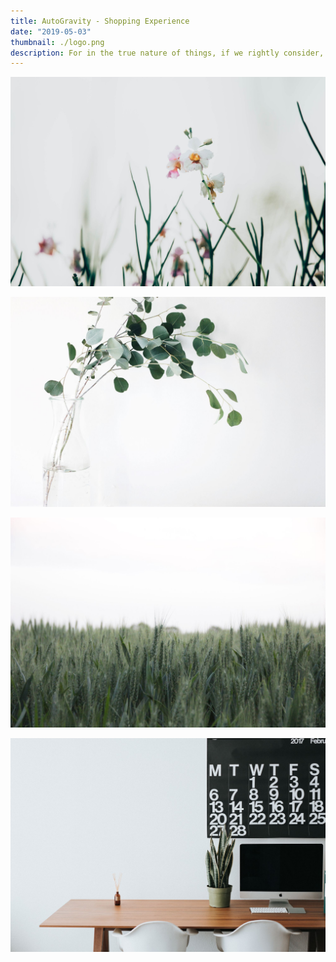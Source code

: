 ```yaml
---
title: AutoGravity - Shopping Experience
date: "2019-05-03"
thumbnail: ./logo.png
description: For in the true nature of things, if we rightly consider, every green tree is far more glorious than if it were made of gold and silver.
---
```


![Green](./chuttersnap-564286-unsplash.jpg)

![Green](./jazmin-quaynor-105210-unsplash.jpg)

![Green](./josh-silver-730329-unsplash.jpg)

![Green](./roman-bozhko-251947-unsplash.jpg)
